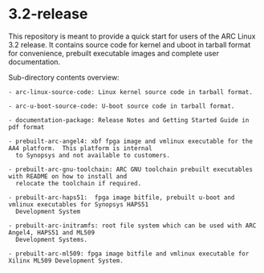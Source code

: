 3.2-release
===========

This repository is meant to provide a quick start for users of the ARC Linux 3.2 release. It contains source code 
for kernel and uboot in tarball format for convenience, prebuilt executable images and complete user documentation. 

Sub-directory contents overview: 

    - arc-linux-source-code: Linux kernel source code in tarball format.

    - arc-u-boot-source-code: U-boot source code in tarball format.

    - documentation-package: Release Notes and Getting Started Guide in pdf format

    - prebuilt-arc-angel4: xbf fpga image and vmlinux executable for the AA4 platform.  This platform is internal 
      to Synopsys and not available to customers.

    - prebuilt-arc-gnu-toolchain: ARC GNU toolchain prebuilt executables with README on how to install and 
      relocate the toolchain if required.

    - prebuilt-arc-haps51:  fpga image bitfile, prebuilt u-boot and vmlinux executables for Synopsys HAPS51 
      Development System

    - prebuilt-arc-initramfs: root file system which can be used with ARC Angel4, HAPS51 and ML509 
      Development Systems.

    - prebuilt-arc-ml509: fpga image bitfile and vmlinux executable for Xilinx ML509 Development System.